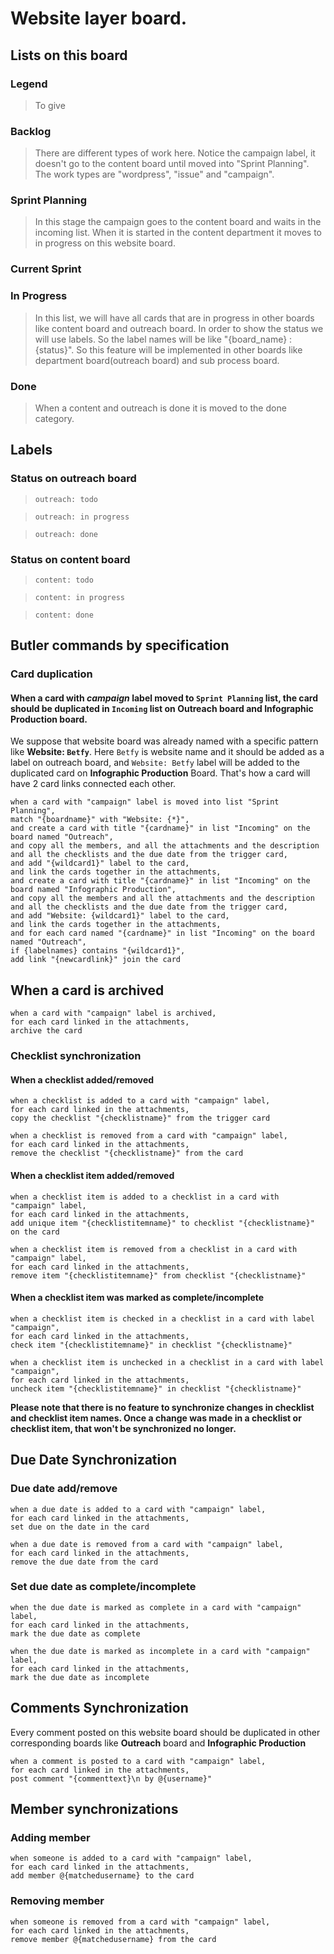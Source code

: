# Website layer board.

## Lists on this board
### Legend
> To give

### Backlog
> There are different types of work here. Notice the campaign label, it doesn't go to the content board until moved into "Sprint Planning". The work types are "wordpress", "issue" and "campaign".

### Sprint Planning
> In this stage the campaign goes to the content board and waits in the incoming list. When it is started in the content department it moves to in progress on this website board.

### Current Sprint

### In Progress
> In this list, we will have all cards that are in progress in other boards like content board and outreach board. In order to show the status we will use labels. So the label names will be like "{board_name} : {status}". So this feature will be implemented in other boards like department board(outreach board) and sub process board.

### Done
> When a content and outreach is done it is moved to the done category.

## Labels
### Status on outreach board
> `outreach: todo`

> `outreach: in progress`

> `outreach: done`

### Status on content board
> `content: todo`

> `content: in progress`

> `content: done`


## Butler commands by specification
### Card duplication
#### When a card with _campaign_ label moved to `Sprint Planning` list, the card should be duplicated in `Incoming` list on **Outreach** board and **Infographic Production** board. 

We suppose that website board was already named with a specific pattern like __Website: `Betfy`__. Here `Betfy` is website name and it should be added as a label on outreach board, and `Website: Betfy` label will be added to the duplicated card on **Infographic Production** Board. That's how a card will have 2 card links connected each other.
```
when a card with "campaign" label is moved into list "Sprint Planning", 
match "{boardname}" with "Website: {*}", 
and create a card with title "{cardname}" in list "Incoming" on the board named "Outreach", 
and copy all the members, and all the attachments and the description and all the checklists and the due date from the trigger card, 
and add "{wildcard1}" label to the card, 
and link the cards together in the attachments, 
and create a card with title "{cardname}" in list "Incoming" on the board named "Infographic Production", 
and copy all the members and all the attachments and the description and all the checklists and the due date from the trigger card, 
and add "Website: {wildcard1}" label to the card,
and link the cards together in the attachments,
and for each card named "{cardname}" in list "Incoming" on the board named "Outreach", 
if {labelnames} contains "{wildcard1}", 
add link "{newcardlink}" join the card
```

## When a card is archived
```
when a card with "campaign" label is archived,
for each card linked in the attachments,
archive the card
```

### Checklist synchronization
#### When a checklist added/removed
```
when a checklist is added to a card with "campaign" label, 
for each card linked in the attachments, 
copy the checklist "{checklistname}" from the trigger card
```

```
when a checklist is removed from a card with "campaign" label, 
for each card linked in the attachments, 
remove the checklist "{checklistname}" from the card
```

#### When a checklist item added/removed
```
when a checklist item is added to a checklist in a card with "campaign" label, 
for each card linked in the attachments,
add unique item "{checklistitemname}" to checklist "{checklistname}" on the card
```

```
when a checklist item is removed from a checklist in a card with "campaign" label, 
for each card linked in the attachments,
remove item "{checklistitemname}" from checklist "{checklistname}"
```

#### When a checklist item was marked as complete/incomplete
```
when a checklist item is checked in a checklist in a card with label "campaign", 
for each card linked in the attachments, 
check item "{checklistitemname}" in checklist "{checklistname}"
```

```
when a checklist item is unchecked in a checklist in a card with label "campaign", 
for each card linked in the attachments, 
uncheck item "{checklistitemname}" in checklist "{checklistname}"
```

**Please note that there is no feature to synchronize changes in checklist and checklist item names. Once a change was made in a checklist or checklist item, that won't be synchronized no longer.**


## Due Date Synchronization
### Due date add/remove
```
when a due date is added to a card with "campaign" label, 
for each card linked in the attachments, 
set due on the date in the card
```

```
when a due date is removed from a card with "campaign" label, 
for each card linked in the attachments, 
remove the due date from the card
```

### Set due date as complete/incomplete
```
when the due date is marked as complete in a card with "campaign" label, 
for each card linked in the attachments, 
mark the due date as complete
```

```
when the due date is marked as incomplete in a card with "campaign" label, 
for each card linked in the attachments, 
mark the due date as incomplete
```

## Comments Synchronization
Every comment posted on this website board should be duplicated in other corresponding boards like **Outreach** board and **Infographic Production**

```
when a comment is posted to a card with "campaign" label, 
for each card linked in the attachments, 
post comment "{commenttext}\n by @{username}"
```

## Member synchronizations
### Adding member
```
when someone is added to a card with "campaign" label, 
for each card linked in the attachments, 
add member @{matchedusername} to the card
```

### Removing member
```
when someone is removed from a card with "campaign" label, 
for each card linked in the attachments, 
remove member @{matchedusername} from the card
```

